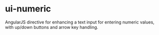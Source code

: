 ui-numeric
==========

AngularJS directive for enhancing a text input for entering numeric values, with up/down buttons and arrow key handling.
